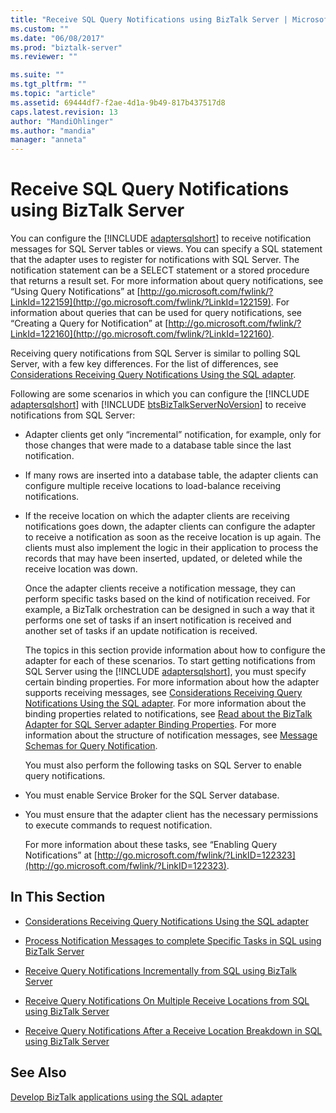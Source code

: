 ```yaml
---
title: "Receive SQL Query Notifications using BizTalk Server | Microsoft Docs"
ms.custom: ""
ms.date: "06/08/2017"
ms.prod: "biztalk-server"
ms.reviewer: ""

ms.suite: ""
ms.tgt_pltfrm: ""
ms.topic: "article"
ms.assetid: 69444df7-f2ae-4d1a-9b49-817b437517d8
caps.latest.revision: 13
author: "MandiOhlinger"
ms.author: "mandia"
manager: "anneta"
---
```

# Receive SQL Query Notifications using BizTalk Server
You can configure the [!INCLUDE [adaptersqlshort](../../includes/adaptersqlshort-md.md)] to receive notification messages for SQL Server tables or views. You can specify a SQL statement that the adapter uses to register for notifications with SQL Server. The notification statement can be a SELECT statement or a stored procedure that returns a result set. For more information about query notifications, see “Using Query Notifications” at  [http://go.microsoft.com/fwlink/?LinkId=122159](http://go.microsoft.com/fwlink/?LinkId=122159). For information about queries that can be used for query notifications, see “Creating a Query for Notification” at [http://go.microsoft.com/fwlink/?LinkId=122160](http://go.microsoft.com/fwlink/?LinkId=122160).  
  
 Receiving query notifications from SQL Server is similar to polling SQL Server, with a few key differences. For the list of differences, see [Considerations Receiving Query Notifications Using the SQL adapter](../../adapters-and-accelerators/adapter-sql/considerations-for-receiving-query-notifications-using-the-sql-adapter.md).  
  
 Following are some scenarios in which you can configure the [!INCLUDE [adaptersqlshort](../../includes/adaptersqlshort-md.md)] with [!INCLUDE [btsBizTalkServerNoVersion](../../includes/btsbiztalkservernoversion-md.md)] to receive notifications from SQL Server:  
  
- Adapter clients get only “incremental” notification, for example, only for those changes that were made to a database table since the last notification.  
  
- If many rows are inserted into a database table, the adapter clients can configure multiple receive locations to load-balance receiving notifications.  
  
- If the receive location on which the adapter clients are receiving notifications goes down, the adapter clients can configure the adapter to receive a notification as soon as the receive location is up again. The clients must also implement the logic in their application to process the records that may have been inserted, updated, or deleted while the receive location was down.  
  
  Once the adapter clients receive a notification message, they can perform specific tasks based on the kind of notification received. For example, a BizTalk orchestration can be designed in such a way that it performs one set of tasks if an insert notification is received and another set of tasks if an update notification is received.  
  
  The topics in this section provide information about how to configure the adapter for each of these scenarios. To start getting notifications from SQL Server using the [!INCLUDE [adaptersqlshort](../../includes/adaptersqlshort-md.md)], you must specify certain binding properties. For more information about how the adapter supports receiving messages, see [Considerations Receiving Query Notifications Using the SQL adapter](../../adapters-and-accelerators/adapter-sql/considerations-for-receiving-query-notifications-using-the-sql-adapter.md). For more information about the binding properties related to notifications, see [Read about the BizTalk Adapter for SQL Server adapter Binding Properties](../../adapters-and-accelerators/adapter-sql/read-about-the-biztalk-adapter-for-sql-server-adapter-binding-properties.md). For more information about the structure of notification messages, see [Message Schemas for Query Notification](../../adapters-and-accelerators/adapter-sql/message-schemas-for-query-notification.md).  
  
  You must also perform the following tasks on SQL Server to enable query notifications.  
  
- You must enable Service Broker for the SQL Server database.  
  
- You must ensure that the adapter client has the necessary permissions to execute commands to request notification.  
  
  For more information about these tasks, see “Enabling Query Notifications” at [http://go.microsoft.com/fwlink/?LinkID=122323](http://go.microsoft.com/fwlink/?LinkID=122323).  
  
## In This Section  
  
-   [Considerations Receiving Query Notifications Using the SQL adapter](../../adapters-and-accelerators/adapter-sql/considerations-for-receiving-query-notifications-using-the-sql-adapter.md)  
  
-   [Process Notification Messages to complete Specific Tasks in SQL using BizTalk Server](../../adapters-and-accelerators/adapter-sql/process-notification-messages-to-complete-specific-tasks-in-sql-using-biztalk.md)  
  
-   [Receive Query Notifications Incrementally from SQL using BizTalk Server](../../adapters-and-accelerators/adapter-sql/receive-query-notifications-incrementally-from-sql-using-biztalk-server.md)  
  
-   [Receive Query Notifications On Multiple Receive Locations from SQL using BizTalk Server](../../adapters-and-accelerators/adapter-sql/receive-query-notifications-on-receive-locations-from-sql-server-using-biztalk.md)  
  
-   [Receive Query Notifications After a Receive Location Breakdown in SQL using BizTalk Server](../../adapters-and-accelerators/adapter-sql/receive-query-notifications-after-a-sql-receive-location-stops-in-biztalk.md)  
  
## See Also  
[Develop BizTalk applications using the SQL adapter](../../adapters-and-accelerators/adapter-sql/develop-biztalk-applications-using-the-sql-adapter.md)
